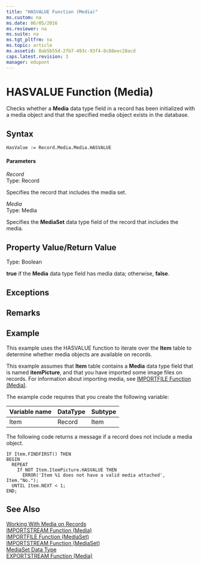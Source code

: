 ```yaml
---
title: "HASVALUE Function (Media)"
ms.custom: na
ms.date: 06/05/2016
ms.reviewer: na
ms.suite: na
ms.tgt_pltfrm: na
ms.topic: article
ms.assetid: 0ab5b55d-2fb7-493c-93f4-8c88eec28acd
caps.latest.revision: 3
manager: edupont
---
```

# HASVALUE Function (Media)
Checks whether a **Media** data type field in a record has been initialized with a media object and that the specified media object exists in the database.  
  
## Syntax  
  
```  
HasValue := Record.Media.Media.HASVALUE  
```  
  
#### Parameters  
 *Record*  
 Type: Record  
  
 Specifies the record that includes the media set.  
  
 *Media*  
 Type: Media  
  
 Specifies the **MediaSet** data type field of the record that includes the media.  
  
## Property Value\/Return Value  
 Type: Boolean  
  
 **true** if the **Media** data type field has media data; otherwise, **false**.  
  
## Exceptions  
  
## Remarks  
  
## Example  
 This example uses the HASVALUE function to iterate over the **Item** table to determine whether media objects are available on records.  
  
 This example assumes that **Item** table contains a **Media** data type field that is named **itemPicture**, and that you have imported some image files on records. For information about importing media, see [IMPORTFILE Function \(Media\)](IMPORTFILE-Function--Media-.md).  
  
 The example code requires that you create the following variable:  
  
|Variable name|DataType|Subtype|  
|-------------------|--------------|-------------|  
|Item|Record|Item|  
  
 The following code returns a message if a record does not include a media object.  
  
```  
IF Item.FINDFIRST() THEN  
BEGIN  
  REPEAT  
    If NOT Item.ItemPicture.HASVALUE THEN  
      ERROR('Item %1 does not have a valid media attached', Item."No.");  
  UNTIL Item.NEXT < 1;  
END;  
```  
  
## See Also  
 [Working With Media on Records](Working-With-Media-on-Records.md)   
 [IMPORTSTREAM Function \(Media\)](IMPORTSTREAM-Function--Media-.md)   
 [IMPORTFILE Function \(MediaSet\)](IMPORTFILE-Function--MediaSet-.md)   
 [IMPORTSTREAM Function \(MediaSet\)](IMPORTSTREAM-Function--MediaSet-.md)   
 [MediaSet Data Type](MediaSet-Data-Type.md)   
 [EXPORTSTREAM Function \(Media\)](EXPORTSTREAM-Function--Media-.md)